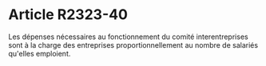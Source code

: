# Article R2323-40

  
Les dépenses nécessaires au fonctionnement du comité interentreprises sont à la charge des entreprises proportionnellement au nombre de salariés qu'elles emploient.